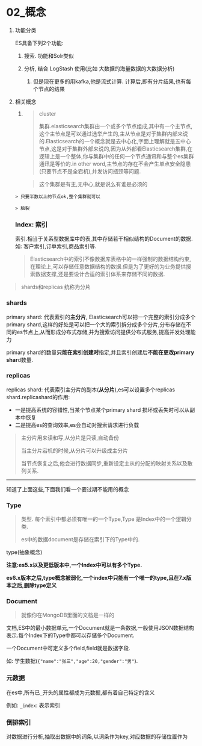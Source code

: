 # 02_概念


1. 功能分类

   ES具备下列2个功能:

    1. 搜索. 功能和Solr类似

    2. 分析, 结合 LogStash 使用(比如 大数据的海量数据的大数据分析)

        1. 但是现在更多的用kafka,他是流式计算. 计算后,即有分片结果,也有每个节点的结果

2. 相关概念

    1. > cluster
       >
       > 集群.elasticsearch集群由一个或多个节点组成,其中有一个主节点,这个主节点是可以通过选举产生的,主从节点是对于集群内部来说的.Elasticsearch的一个概念就是去中心化,字面上理解就是五中心节点,这是对于集群外部来说的,因为从外部看Elasticsearch集群,在逻辑上是一个整体,你与集群中的任何一个节点通讯和与整个es集群通讯是等价的.in other word,主节点的存在不会产生单点安全隐患(只要节点不是全宕机),并发访问瓶颈等问题.

       > 这个集群是有主,无中心,就是说么有谁是必须的
   >
       > 只要半数以上的节点ok,整个集群就可以
   
       > 脑裂
   
   ### Index: 索引
   
   索引.相当于关系型数据库中的表,其中存储若干相似结构的Document的数据.如: 客户索引,订单索引,商品索引等.
   
   > Elasticsearch中的索引不像数据库表格中的一样强制的数据结构约束,在理论上,可以存储任意数据结构的数据.但是为了更好的为业务提供搜索数据支撑,还是要设计合适的索引体系来存储不同的数据.
   
   

> shards和replicas 统称为分片

### shards

primary shard: 代表索引的**主分片**, Elasticsearch可以把一个完整的索引分成多个primary shard,这样的好处是可以把一个大的索引拆分成多个分片,分布存储在不同的es节点上,从而形成分布式存储,并为搜索访问提供分布式服务,提高并发处理能力

primary shard的数量**只能在索引创建时**指定,并且索引创建后**不能在更改primary shar**d数量.

### replicas

replicas shard: 代表索引主分片的副本(**从分片**),es可以设置多个replicas shard.replicashard的作用: 

- 一是提高系统的容错性,当某个节点某个primary shard 损坏或丢失时可以从副本中恢复
- 二是提高es的查询效率,es会自动对搜索请求进行负载

> 主分片用来读和写,从分片是只读,自动备份
>
> 当主分片宕机的时候,从分片可以升级成主分片
>
> 当节点恢复之后,他会进行数据同步,重新设定主从的分配的映射关系以及散列关系.

---

知道了上面这些,下面我们看一个要过期不能用的概念

### Type

> 类型. 每个索引中都必须有唯一的一个Type,Type 是Index中的一个逻辑分类.
>
> es中的数据document是存储在索引下的Type中的.

type(抽象概念) 

**注意:es5.x以及更低版本中,一个Index中可以有多个Type.**

**es6.x版本之后,type概念被弱化,一个index中只能有一个唯一的type,且在7.x版本之后,删除type定义**

### Document

> 就像你在MongoDB里面的文档是一样的

文档,ES中的最小数据单元,一个Document就是一条数据,一般使用JSON数据结构表示.每个Index下的Type中都可以存储多个Document.

一个Document中可定义多个field,field就是数据字段.

如: 学生数据(`{"name":"张三","age":20,"gender":"男"`).

### 元数据

在es中,所有已`_`开头的属性都成为元数据,都有着自己特定的含义

例如: `_index`: 表示索引

### 倒排索引

对数据进行分析,抽取出数据中的词条,以词条作为key,对应数据的存储位置作为

